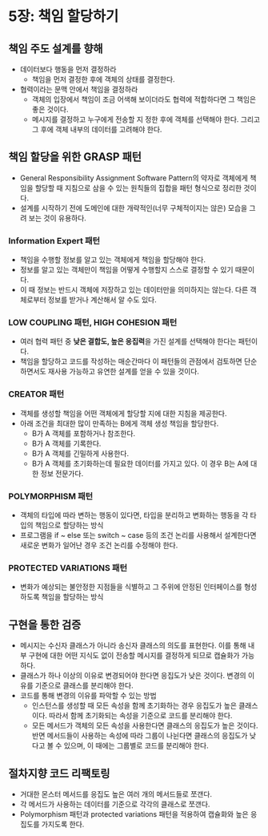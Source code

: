 # 5장: 책임 할당하기

## 책임 주도 설계를 향해

* 데이터보다 행동을 먼저 결정하라
  * 책임을 먼저 결정한 후에 객체의 상태를 결정한다.
* 협력이라는 문맥 안에서 책임을 결정하라
  * 객체의 입장에서 책임이 조금 어색해 보이더라도 협력에 적합하다면 그 책임은 좋은 것이다.
  * 메시지를 결정하고 누구에게 전송할 지 정한 후에 객체를 선택해야 한다. 그리고 그 후에 객체 내부의 데이터를 고려해야 한다.

## 책임 할당을 위한 GRASP 패턴

* General Responsibility Assignment Software Pattern의 약자로 객체에게 책임을 할당할 때 지침으로 삼을 수 있는 원칙들의 집합을 패턴 형식으로 정리한 것이다.
* 설계를 시작하기 전에 도메인에 대한 개략적인(너무 구체적이지는 않은) 모습을 그려 보는 것이 유용하다.

### Information Expert 패턴

* 책임을 수행할 정보를 알고 있는 객체에게 책임을 할당해야 한다.
* 정보를 알고 있는 객체만이 책임을 어떻게 수행할지 스스로 결정할 수 있기 때문이다.
* 이 때 정보는 반드시 객체에 저장하고 있는 데이터만을 의미하지는 않는다. 다른 객체로부터 정보를 받거나 계산해서 알 수도 있다.

### LOW COUPLING 패턴, HIGH COHESION 패턴

* 여러 협력 패턴 중 **낮은 결합도, 높은 응집력**을 가진 설계를 선택해야 한다는 패턴이다.
* 책임을 할당하고 코드를 작성하는 매순간마다 이 패턴들의 관점에서 검토하면 단순하면서도 재사용 가능하고 유연한 설계를 얻을 수 있을 것이다.

### CREATOR 패턴

* 객체를 생성할 책임을 어떤 객체에게 할당할 지에 대한 지침을 제공한다.
* 아래 조건을 최대한 많이 만족하는 B에게 객체 생성 책임을 할당한다.
  * B가 A 객체를 포함하거나 참조한다.
  * B가 A 객체를 기록한다.
  * B가 A 객체를 긴밀하게 사용한다.
  * B가 A 객체를 초기화하는데 필요한 데이터를 가지고 있다. 이 경우 B는 A에 대한 정보 전문가다.

### POLYMORPHISM 패턴

* 객체의 타입에 따라 변하는 행동이 있다면, 타입을 분리하고 변화하는 행동을 각 타입의 책임으로 할당하는 방식
* 프로그램을 if \~ else 또는 switch \~ case 등의 조건 논리를 사용해서 설계한다면 새로운 변화가 일어난 경우 조건 논리를 수정해야 한다.

### PROTECTED VARIATIONS 패턴

* 변화가 예상되는 불안정한 지점들을 식별하고 그 주위에 안정된 인터페이스를 형성하도록 책임을 할당하는 방식

## 구현을 통한 검증

* 메시지는 수신자 클래스가 아니라 송신자 클래스의 의도를 표현한다. 이를 통해 내부 구현에 대한 어떤 지식도 없이 전송할 메시지를 결정하게 되므로 캡슐화가 가능하다.
* 클래스가 하나 이상의 이유로 변경되어야 한다면 응집도가 낮은 것이다. 변경의 이유를 기준으로 클래스를 분리해야 한다.
* 코드를 통해 변경의 이유를 파악할 수 있는 방법
  * 인스턴스를 생성할 때 모든 속성을 함께 초기화하는 경우 응집도가 높은 클래스이다. 따라서 함께 초기화되는 속성을 기준으로 코드를 분리해야 한다.
  * 모든 메서드가 객체의 모든 속성을 사용한다면 클래스의 응집도가 높은 것이다. 반면 메서드들이 사용하는 속성에 따라 그룹이 나뉜다면 클래스의 응집도가 낮다고 볼 수 있으며, 이 때에는 그룹별로 코드를 분리해야 한다.

## 절차지향 코드 리팩토링

* 거대한 몬스터 메서드를 응집도 높은 여러 개의 메서드들로 쪼갠다.
* 각 메서드가 사용하는 데이터를 기준으로 각각의 클래스로 쪼갠다.
* Polymorphism 패턴과 protected variations 패턴을 적용하여 캡슐화와 높은 응집도를 가지도록 한다.
